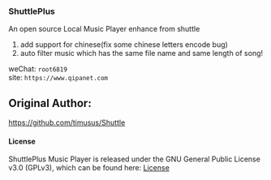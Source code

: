 ### ShuttlePlus 
An open source Local Music Player enhance from shuttle
1. add support for chinese(fix some chinese letters  encode  bug)
2. auto filter music which has the same file name and same length of song! 

weChat: `root6819`   
site: `https://www.qipanet.com`



## Original Author: 
https://github.com/timusus/Shuttle
 

#### License

ShuttlePlus Music Player is released under the GNU General Public License v3.0 (GPLv3), which can be found here: [License](LICENSE.md)
